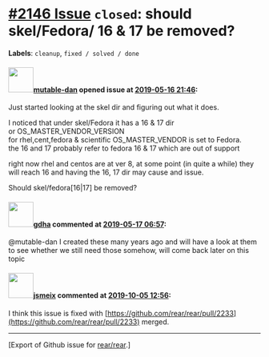 [\#2146 Issue](https://github.com/rear/rear/issues/2146) `closed`: should skel/Fedora/ 16 & 17 be removed?
==========================================================================================================

**Labels**: `cleanup`, `fixed / solved / done`

#### <img src="https://avatars.githubusercontent.com/u/50145067?u=0b8898582fe782d29312c1d9a3c689216efdbade&v=4" width="50">[mutable-dan](https://github.com/mutable-dan) opened issue at [2019-05-16 21:46](https://github.com/rear/rear/issues/2146):

Just started looking at the skel dir and figuring out what it does.

I noticed that under skel/Fedora it has a 16 & 17 dir  
or OS\_MASTER\_VENDOR\_VERSION  
for rhel,cent,fedora & scientific OS\_MASTER\_VENDOR is set to Fedora.  
the 16 and 17 probably refer to fedora 16 & 17 which are out of support

right now rhel and centos are at ver 8, at some point (in quite a while)
they will reach 16 and having the 16, 17 dir may cause and issue.

Should skel/fedora\[16|17\] be removed?

#### <img src="https://avatars.githubusercontent.com/u/888633?u=cdaeb31efcc0048d3619651aa18dd4b76e636b21&v=4" width="50">[gdha](https://github.com/gdha) commented at [2019-05-17 06:57](https://github.com/rear/rear/issues/2146#issuecomment-493344027):

@mutable-dan I created these many years ago and will have a look at them
to see whether we still need those somehow, will come back later on this
topic

#### <img src="https://avatars.githubusercontent.com/u/1788608?u=925fc54e2ce01551392622446ece427f51e2f0ce&v=4" width="50">[jsmeix](https://github.com/jsmeix) commented at [2019-10-05 12:56](https://github.com/rear/rear/issues/2146#issuecomment-538647482):

I think this issue is fixed with
[https://github.com/rear/rear/pull/2233](https://github.com/rear/rear/pull/2233)
merged.

------------------------------------------------------------------------

\[Export of Github issue for
[rear/rear](https://github.com/rear/rear).\]

